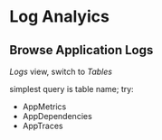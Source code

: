 # Log Analyics


## Browse Application Logs

_Logs_ view, switch to _Tables_

simplest query is table name; try:

- AppMetrics
- AppDependencies
- AppTraces
